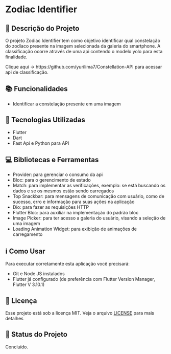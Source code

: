 # Zodiac Identifier
## :memo: Descrição do Projeto
<p>
    O projeto Zodiac Identifier tem como objetivo identificar qual constelação do zodíaco presente na imagem selecionada da galeria do smartphone. A classificação ocorre através de uma api contendo o modelo yolo para esta finalidade.
</p>

<p>Clique aqui -> https://github.com/yurilima7/Constellation-API para acessar api de classificação.</p>

## :books: Funcionalidades
* Identificar a constelação presente em uma imagem

## :wrench: Tecnologias Utilizadas
* Flutter
* Dart
* Fast Api e Python para API

## :computer: Bibliotecas e Ferramentas
* Provider: para gerenciar o consumo da api
* Bloc: para o gerencimento de estado
* Match: para implementar as verificações, exemplo: se está buscando os dados e se os mesmos estão sendo carregados
* Top Snackbar: para mensagens de comunicação com usuário, como de sucesso, erro e informação para suas ações na aplicação
* Dio: para fazer as requisições HTTP
* Flutter Bloc: para auxiliar na implementação do padrão bloc
* Image Picker: para ter acesso a galeria do usuário, visando a seleção de uma imagem
* Loading Animation Widget: para exibição de animações de carregamento

## :information_source: Como Usar

Para executar corretamente esta aplicação você precisará:
* Git e Node JS instalados
* Flutter já configurado (de preferência com Flutter Version Manager, Flutter V 3.10.1)

## :memo: Licença
Esse projeto está sob a licença MIT. Veja o arquivo [LICENSE](LICENSE) para mais detalhes

## :dart: Status do Projeto
Concluído.